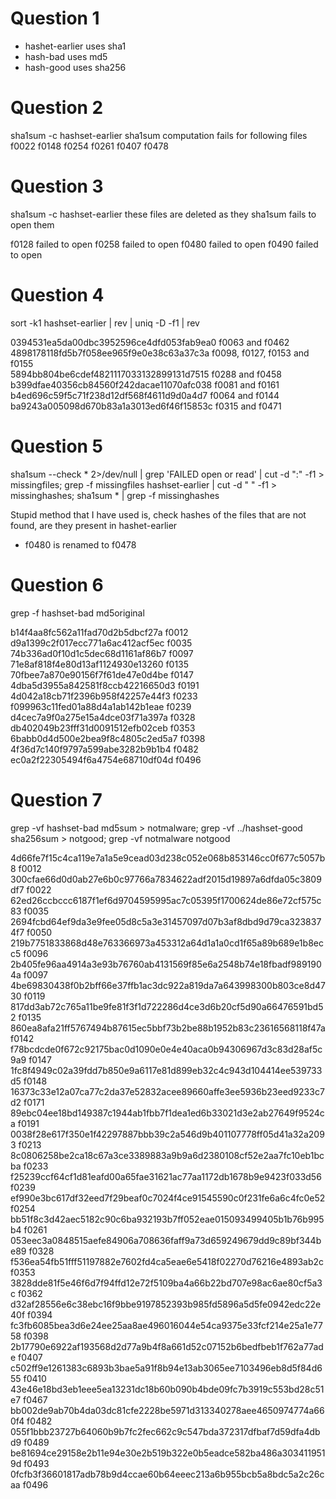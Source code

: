 # Question 1
- hashet-earlier uses sha1
- hash-bad uses md5
- hash-good uses sha256


# Question 2
sha1sum -c hashset-earlier
sha1sum computation fails for following files
f0022
f0148
f0254
f0261
f0407
f0478


# Question 3
sha1sum -c hashset-earlier
these files are deleted as they sha1sum fails to open them

f0128 failed to open
f0258 failed to open
f0480 failed to open
f0490 failed to open


# Question 4
sort -k1 hashset-earlier | rev | uniq -D -f1 | rev

0394531ea5da00dbc3952596ce4dfd053fab9ea0  f0063 and f0462  
4898178118fd5b7f058ee965f9e0e38c63a37c3a  f0098, f0127, f0153 and f0155  
5894bb804be6cdef4821117033132899131d7515  f0288 and f0458
b399dfae40356cb84560f242dacae11070afc038  f0081 and f0161
b4ed696c59f5c71f238d12df568f4611d9d0a4d7  f0064 and f0144
ba9243a005098d670b83a1a3013ed6f46f15853c  f0315 and f0471


# Question 5
sha1sum --check * 2>/dev/null | grep 'FAILED open or read' | cut -d ":" -f1 > missingfiles; grep -f missingfiles hashset-earlier | cut -d " " -f1 > missinghashes; sha1sum * | grep -f missinghashes

Stupid method that I have used is, check hashes of the files that are not found, are they present in hashet-earlier
- f0480 is renamed to f0478


# Question 6
grep -f hashset-bad md5original

b14f4aa8fc562a11fad70d2b5dbcf27a  f0012
d9a1399c2f017ecc771a6ac412acf5ec  f0035
74b336ad0f10d1c5dec68d1161af86b7  f0097
71e8af818f4e80d13af1124930e13260  f0135
70fbee7a870e90156f7f61de47e0d4be  f0147
4dba5d3955a842581f8ccb42216650d3  f0191
4d042a18cb71f2396b958f42257e44f3  f0233
f099963c11fed01a88d4a1ab142b1eae  f0239
d4cec7a9f0a275e15a4dce03f71a397a  f0328
db402049b23fff31d0091512efb02ceb  f0353
6babb0d4d500e2bea9f8c4805c2ed5a7  f0398
4f36d7c140f9797a599abe3282b9b1b4  f0482
ec0a2f22305494f6a4754e68710df04d  f0496


# Question 7
grep -vf hashset-bad md5sum > notmalware; grep -vf ../hashset-good sha256sum > notgood; grep -vf notmalware notgood

4d66fe7f15c4ca119e7a1a5e9cead03d238c052e068b853146cc0f677c5057b8  f0012
300cfae66d0d0ab27e6b0c97766a7834622adf2015d19897a6dfda05c3809df7  f0022
62ed26ccbccc6187f1ef6d9704595995ac7c05395f1700624de86e72cf575c83  f0035
2694fcbd64ef9da3e9fee05d8c5a3e31457097d07b3af8dbd9d79ca3238374f7  f0050
219b7751833868d48e763366973a453312a64d1a1a0cd1f65a89b689e1b8ecc5  f0096
2b405fe96aa4914a3e93b76760ab4131569f85e6a2548b74e18fbadf9891904a  f0097
4be69830438f0b2bff66e37ffb1ac3dc922a819da7a643998300b803ce8d4730  f0119
817dd3ab72c765a11be9fe81f3f1d722286d4ce3d6b20cf5d90a66476591bd52  f0135
860ea8afa21ff5767494b87615ec5bbf73b2be88b1952b83c23616568118f47a  f0142
f78bcdcde0f672c92175bac0d1090e0e4e40aca0b94306967d3c83d28af5c9a9  f0147
1fc8f4949c02a39fdd7b850e9a6117e81d899eb32c4c943d104414ee539733d5  f0148
16373c33e12a07ca77c2da37e52832acee89660affe3ee5936b23eed9233c7d2  f0171
89ebc04ee18bd149387c1944ab1fbb7f1dea1ed6b33021d3e2ab27649f9524ca  f0191
0038f28e617f350e1f42297887bbb39c2a546d9b401107778ff05d41a32a2093  f0213
8c0806258be2ca18c67a3ce3389883a9b9a6d2380108cf52e2aa7fc10eb1bcba  f0233
f25239ccf64cf1d81eafd00a65fae31621ac77aa1172db1678b9e9423f033d56  f0239
ef990e3bc617df32eed7f29beaf0c7024f4ce91545590c0f231fe6a6c4fc0e52  f0254
bb51f8c3d42aec5182c90c6ba932193b7ff052eae015093499405b1b76b995b4  f0261
053eec3a0848515aefe84906a708636faff9a73d659249679dd9c89bf344be89  f0328
f536ea54fb51fff51197882e7602fd4ca5eae6e5418f02270d76216e4893ab2c  f0353
3828dde81f5e46f6d7f94ffd12e72f5109ba4a66b22bd707e98ac6ae80cf5a3c  f0362
d32af28556e6c38ebc16f9bbe9197852393b985fd5896a5d5fe0942edc22e40f  f0394
fc3fb6085bea3d6e24ee25aa8ae496016044e54ca9375e33fcf214e25a1e7758  f0398
2b17790e6922af193568d2d77a9b4f8a661d52c07152b6bedfbeb1f762a77ade  f0407
c502ff9e1261383c6893b3bae5a91f8b94e13ab3065ee7103496eb8d5f84d655  f0410
43e46e18bd3eb1eee5ea13231dc18b60b090b4bde09fc7b3919c553bd28c51e7  f0467
bb002de9ab70b4da03dc81cfe2228be5971d313340278aee4650974774a660f4  f0482
055f1bbb23727b64060b9b7fc2fec662c9c547bda372317dfbaf7d59dfa4dbd9  f0489
be81694ce29158e2b11e94e30e2b519b322e0b5eadce582ba486a3034119519d  f0493
0fcfb3f36601817adb78b9d4ccae60b64eeec213a6b955bcb5a8bdc5a2c26caa  f0496